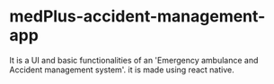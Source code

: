 # medPlus-accident-management-app

It is a UI and basic functionalities of an 'Emergency ambulance and Accident management system'.
it is made using react native.
